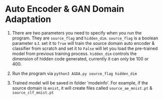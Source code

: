 # Auto Encoder & GAN Domain Adaptation

1. There are two parameters you need to specify when you run the program. They are `source_flag` and `hidden_dim`.
`source_flag` is a boolean parameter s.t. set it to `True` will train the source domain auto encoder & classifier from 
scratch and set it to `False` will let you load the pre-trained model from previous training process. `hidden_dim` 
controls the dimension of hidden code generated, currently it can only be 100 or 400.

2. Run the program via `python3 AGDA.py source_flag hidden_dim`

3. Trained model will be saved in folder 'modeinfo'. For example, if the source domain is `mnist`,
it will create files called `source_ae_mnist.pt` & `source_clf_mnist.pt`

